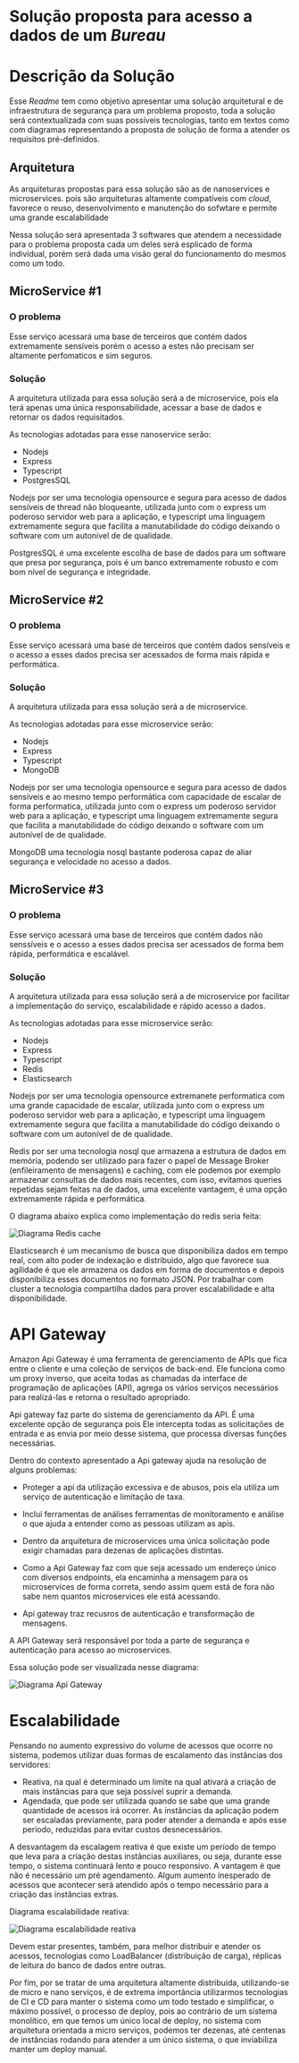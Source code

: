 # Solução proposta para acesso a dados de um *Bureau*

# **Descrição da Solução**
Esse *Readme* tem como objetivo apresentar uma solução arquitetural e de infraestrutura de segurança para um problema proposto, toda a solução será contextualizada com suas possíveis tecnologias, tanto em textos como com diagramas representando a proposta de solução de forma a atender os requisitos pré-definidos.

## Arquitetura

As arquiteturas propostas para essa solução são as de nanoservices e microservices. pois são arquiteturas altamente compatíveis com *cloud*, favorece o reuso, desenvolvimento e  manutenção do sofwtare e permite uma grande escalabilidade

Nessa solução será apresentada 3 softwares que atendem a necessidade para o problema proposta cada um deles será esplicado de forma individual, porém será dada uma visão geral do funcionamento do mesmos como um todo.

## MicroService #1

### O problema 

Esse serviço acessará uma base de terceiros que contém dados extremamente sensíveis porém o acesso a estes não precisam ser altamente perfomaticos e sim seguros.

### Solução

A arquitetura utilizada para essa solução será a de microservice, pois ela terá apenas uma única responsabilidade, acessar a base de dados e retornar os dados requisitados.

As tecnologias adotadas para esse nanoservice serão: 
- Nodejs
- Express
- Typescript
- PostgresSQL

Nodejs por ser uma tecnologia opensource e segura para acesso de dados sensíveis de thread não bloqueante, utilizada junto com o express um poderoso servidor web para a aplicação, e typescript uma linguagem extremamente segura que facilita a manutabilidade do código deixando o software com um autonível de de qualidade.

PostgresSQL é uma excelente escolha de base de dados para um software que presa por segurança, pois é um banco extremamente robusto e com  bom nível de segurança e integridade.

## MicroService #2

### O problema 
Esse serviço acessará uma base de terceiros que contém dados  sensíveis e o acesso a esses dados precisa ser acessados de forma mais rápida e performática.

### Solução

A arquitetura utilizada para essa solução será a de microservice.

As tecnologias adotadas para esse microservice serão: 
- Nodejs
- Express
- Typescript
- MongoDB

Nodejs por ser uma tecnologia opensource e segura para acesso de dados sensíveis e ao mesmo tempo performática com capacidade de escalar de forma performatica, utilizada junto com o express um poderoso servidor web para a aplicação, e typescript uma linguagem extremamente segura que facilita a manutabilidade do código deixando o software com um autonível de de qualidade.

MongoDB uma tecnologia nosql bastante poderosa capaz de aliar segurança e velocidade no acesso a dados.

## MicroService #3

### O problema 
Esse serviço acessará uma base de terceiros que contém dados não senssíveis e o acesso a esses dados precisa ser acessados de forma bem rápida, performática e escalável.

### Solução

A arquitetura utilizada para essa solução será a de microservice por facilitar a implementação do serviço, escalabilidade e rápido acesso a dados.

As tecnologias adotadas para esse microservice serão: 
- Nodejs
- Express
- Typescript
- Redis
- Elasticsearch

Nodejs por ser uma tecnologia opensource extremanete performatica com uma grande capacidade de escalar, utilizada junto com o express um poderoso servidor web para a aplicação, e typescript uma linguagem extremamente segura que facilita a manutabilidade do código deixando o software com um autonível de de qualidade.

Redis por ser uma tecnologia nosql que armazena a estrutura de dados em memória, podendo ser utilizado para fazer o papel de Message Broker (enfileiramento de mensagens) e caching, 
com ele podemos por exemplo armazenar consultas de dados mais recentes, com isso, evitamos queries repetidas sejam feitas na de dados, uma excelente vantagem, é uma opção extremamente rápida e performática. 

O diagrama abaixo explica como implementação do redis seria feita:

![Diagrama Redis cache](https://github.com/mbcordeiro/proposed-solution/blob/master/diagrams/redis-diagram.png)

Elasticsearch é um mecanismo de busca que disponibiliza dados em tempo real, com alto poder de indexação e distribuido, algo que favorece sua agilidade é que ele armazena os dados em forma de documentos e depois disponibiliza esses documentos no formato JSON. Por trabalhar com cluster a tecnologia compartilha dados para prover escalabilidade e alta disponibilidade.

# API Gateway

Amazon Api Gateway é uma ferramenta de gerenciamento de APIs que fica entre o cliente e uma coleção de serviços de back-end.
Ele funciona como um proxy inverso, que aceita todas as chamadas da interface de programação de aplicações (API), agrega os vários serviços necessários para realizá-las e retorna o resultado apropriado.

Api gateway faz parte do sistema de gerenciamento da API. É uma excelente opção de segurança pois  Ele intercepta todas as solicitações de entrada e as envia por meio desse sistema, que processa diversas funções necessárias.

Dentro do contexto apresentado a Api gateway ajuda na resolução de alguns problemas:

- Proteger  a api da utilização excessiva e de abusos, pois ela utiliza um serviço de autenticação e limitação de taxa. 

- Inclui ferramentas de análises ferramentas de monitoramento e análise o que ajuda a entender como as pessoas utilizam as apis.

- Dentro da arquitetura de microservices uma única solicitação pode exigir chamadas para dezenas de aplicações distintas.

- Como a Api Gateway faz com que seja acessado um endereço único com diversos endpoints, ela encaminha a mensagem para os microservices de forma correta, sendo assim quem está de fora não sabe nem quantos microservices ele está acessando.

- Api gateway traz recusros de autenticação e transformação de mensagens.

A API Gateway será responsável por toda a parte de segurança e autenticação para acesso ao microservices.

Essa solução pode ser visualizada nesse diagrama:

![Diagrama Api Gateway](https://github.com/mbcordeiro/proposed-solution/blob/master/diagrams/api-gateway-diagram.png)

# Escalabilidade 

Pensando no aumento expressivo do volume de acessos que ocorre no sistema,
podemos utilizar duas formas de escalamento das instâncias dos servidores:
- Reativa, na qual é determinado um limite na qual ativará a criação de mais instâncias para que seja possível suprir a demanda.
- Agendada, que pode ser utilizada quando se sabe que uma grande quantidade
de acessos irá ocorrer. As instâncias da aplicação podem ser escaladas
previamente, para poder atender a demanda e após esse período, reduzidas
para evitar custos desnecessários.

A desvantagem da escalagem reativa é que existe um período de tempo que leva para a criação destas instâncias auxiliares, ou seja, durante esse tempo, o sistema continuará lento
e pouco responsivo. A vantagem é que não é necessário um pré agendamento. Algum aumento inesperado de acessos que acontecer será atendido após o tempo necessário para a
criação das instâncias extras.

Diagrama escalabilidade reativa:

![Diagrama escalabilidade reativa](https://github.com/mbcordeiro/proposed-solution/blob/master/diagrams/reactive-scalability.png)

Devem estar presentes, também, para melhor distribuir e atender os acessos, tecnologias como LoadBalancer (distribuição de carga), réplicas de leitura do banco de dados
entre outras.

Por fim, por se tratar de uma arquitetura altamente distribuída, utilizando-se de micro e nano serviços, é de extrema importância utilizarmos tecnologias de CI e CD para manter o sistema como um todo testado e simplificar, o máximo possível, o processo de deploy, pois ao contrário de um sistema monolítico, em que temos um único local de deploy, no sistema com arquitetura orientada a micro serviços, podemos ter dezenas, até centenas de instâncias rodando para atender a um único sistema, o que inviabiliza manter um deploy manual.
